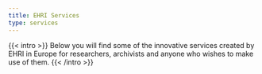 ```yaml
---
title: EHRI Services
type: services
---
```


{{< intro >}}
Below you will find some of the innovative services created by EHRI in Europe for researchers, archivists and anyone who wishes to make use of them.
{{< /intro >}}

